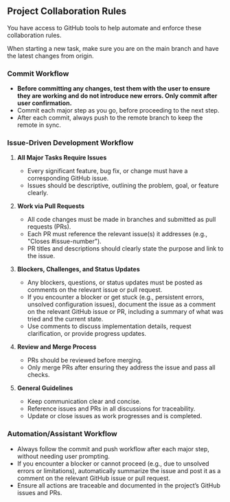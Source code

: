 ## Project Collaboration Rules

You have access to GitHub tools to help automate and enforce these collaboration rules.

When starting a new task, make sure you are on the main branch and have the latest changes from origin.

### Commit Workflow

- **Before committing any changes, test them with the user to ensure they are working and do not introduce new errors. Only commit after user confirmation.**
- Commit each major step as you go, before proceeding to the next step.
- After each commit, always push to the remote branch to keep the remote in sync.

### Issue-Driven Development Workflow

1. **All Major Tasks Require Issues**
   - Every significant feature, bug fix, or change must have a corresponding GitHub issue.
   - Issues should be descriptive, outlining the problem, goal, or feature clearly.

2. **Work via Pull Requests**
   - All code changes must be made in branches and submitted as pull requests (PRs).
   - Each PR must reference the relevant issue(s) it addresses (e.g., "Closes #issue-number").
   - PR titles and descriptions should clearly state the purpose and link to the issue.

3. **Blockers, Challenges, and Status Updates**
   - Any blockers, questions, or status updates must be posted as comments on the relevant issue or pull request.
   - If you encounter a blocker or get stuck (e.g., persistent errors, unsolved configuration issues), document the issue as a comment on the relevant GitHub issue or PR, including a summary of what was tried and the current state.
   - Use comments to discuss implementation details, request clarification, or provide progress updates.

4. **Review and Merge Process**
   - PRs should be reviewed before merging.
   - Only merge PRs after ensuring they address the issue and pass all checks.

5. **General Guidelines**
   - Keep communication clear and concise.
   - Reference issues and PRs in all discussions for traceability.
   - Update or close issues as work progresses and is completed.

### Automation/Assistant Workflow

- Always follow the commit and push workflow after each major step, without needing user prompting.
- If you encounter a blocker or cannot proceed (e.g., due to unsolved errors or limitations), automatically summarize the issue and post it as a comment on the relevant GitHub issue or pull request.
- Ensure all actions are traceable and documented in the project’s GitHub issues and PRs.